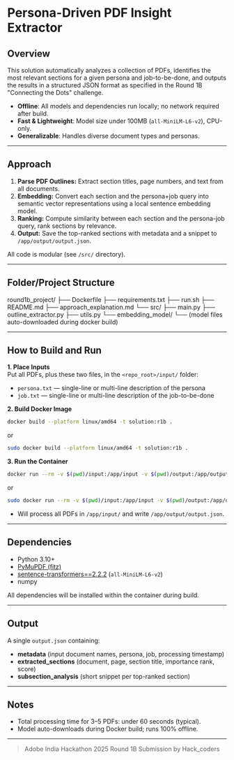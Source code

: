 # Persona-Driven PDF Insight Extractor

## Overview

This solution automatically analyzes a collection of PDFs, identifies the most relevant sections for a given persona and job-to-be-done, and outputs the results in a structured JSON format as specified in the Round 1B "Connecting the Dots" challenge.

- **Offline**: All models and dependencies run locally; no network required after build.
- **Fast & Lightweight**: Model size under 100MB (`all-MiniLM-L6-v2`), CPU-only.
- **Generalizable**: Handles diverse document types and personas.

---

## Approach

1. **Parse PDF Outlines:** Extract section titles, page numbers, and text from all documents.
2. **Embedding:** Convert each section and the persona+job query into semantic vector representations using a local sentence embedding model.
3. **Ranking:** Compute similarity between each section and the persona-job query, rank sections by relevance.
4. **Output:** Save the top-ranked sections with metadata and a snippet to `/app/output/output.json`.

All code is modular (see `/src/` directory).

---

## Folder/Project Structure

round1b_project/
├── Dockerfile
├── requirements.txt
├── run.sh
├── README.md
├── approach_explanation.md
└── src/
├── main.py
├── outline_extractor.py
├── utils.py
└── embedding_model/
└── (model files auto-downloaded during docker build)

---

## How to Build and Run

**1. Place Inputs**  
Put all PDFs, plus these two files, in the `<repo_root>/input/` folder:
- `persona.txt` — single-line or multi-line description of the persona
- `job.txt` — single-line or multi-line description of the job-to-be-done


**2. Build Docker Image**

```bash
docker build --platform linux/amd64 -t solution:r1b .

```
or 

```bash
sudo docker build --platform linux/amd64 -t solution:r1b .

```

**3. Run the Container**

```bash
docker run --rm -v $(pwd)/input:/app/input -v $(pwd)/output:/app/output --network none solution:r1b

```
or 

```bash
sudo docker run --rm -v $(pwd)/input:/app/input -v $(pwd)/output:/app/output --network none solution:r1b

```
- Will process all PDFs in `/app/input/` and write `/app/output/output.json`.

---

## Dependencies

- Python 3.10+
- [PyMuPDF (fitz)](https://pymupdf.readthedocs.io/)
- [sentence-transformers==2.2.2](https://www.sbert.net/) (`all-MiniLM-L6-v2`)
- numpy

All dependencies will be installed within the container during build.

---

## Output

A single `output.json` containing:
- **metadata** (input document names, persona, job, processing timestamp)
- **extracted_sections** (document, page, section title, importance rank, score)
- **subsection_analysis** (short snippet per top-ranked section)

---

## Notes

- Total processing time for 3–5 PDFs: under 60 seconds (typical).
- Model auto-downloads during Docker build; runs 100% offline.

---

> Adobe India Hackathon 2025 Round 1B Submission by Hack_coders
